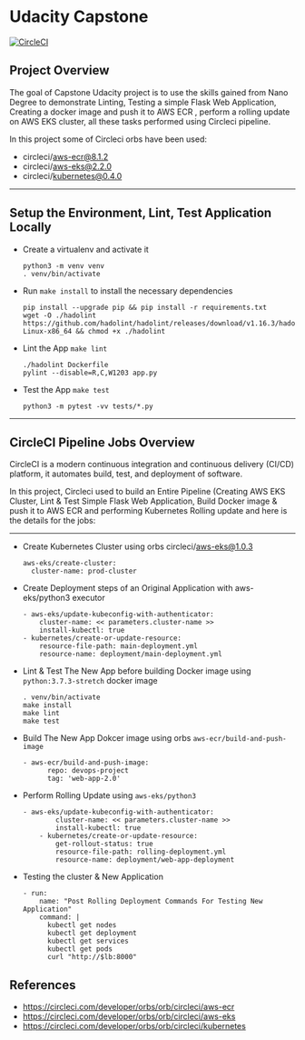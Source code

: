 # Udacity Capstone

[![CircleCI](https://circleci.com/gh/HazemAbdelmagid/Capstone-Project.svg?style=svg)](https://circleci.com/gh/HazemAbdelmagid/Capstone-Project)


## Project Overview

The goal of Capstone Udacity project is to use the skills gained from Nano Degree  to demonstrate Linting, Testing a simple Flask Web Application, Creating a docker image and push it to AWS ECR , perform a rolling update on AWS EKS cluster, all these tasks performed using Circleci pipeline.

In this project some of Circleci orbs have been used:
  -   circleci/aws-ecr@8.1.2
  -   circleci/aws-eks@2.2.0
  -   circleci/kubernetes@0.4.0  
  
---

## Setup the Environment, Lint, Test Application Locally

* Create a virtualenv and activate it
   ```
   python3 -m venv venv
   . venv/bin/activate
   ```
* Run `make install` to install the necessary dependencies
   ```
   pip install --upgrade pip && pip install -r requirements.txt
   wget -O ./hadolint https://github.com/hadolint/hadolint/releases/download/v1.16.3/hadolint-Linux-x86_64 && chmod +x ./hadolint
   ```

* Lint the App `make lint`
  ```
  ./hadolint Dockerfile
  pylint --disable=R,C,W1203 app.py
  ```

* Test the App `make test`
  ```
  python3 -m pytest -vv tests/*.py
  ```
---
## CircleCI Pipeline Jobs Overview
CircleCI is a modern continuous integration and continuous delivery (CI/CD) platform, it automates build, test, and deployment of software.

In this project, Circleci used to build an Entire Pipeline (Creating AWS EKS Cluster, Lint & Test Simple Flask Web Application, Build Docker image & push it to AWS ECR and performing Kubernetes Rolling update and here is the details for the jobs:

---

* Create Kubernetes Cluster using orbs circleci/aws-eks@1.0.3
  ```
  aws-eks/create-cluster:
    cluster-name: prod-cluster
  ```

* Create Deployment steps of an Original Application with aws-eks/python3 executor
  ```
  - aws-eks/update-kubeconfig-with-authenticator:
      cluster-name: << parameters.cluster-name >>
      install-kubectl: true
  - kubernetes/create-or-update-resource:
      resource-file-path: main-deployment.yml
      resource-name: deployment/main-deployment.yml
  ```
  
* Lint & Test The New App before building Docker image using `python:3.7.3-stretch` docker image
  ```
  . venv/bin/activate
  make install
  make lint
  make test
  ```

* Build The New App Dokcer image using orbs `aws-ecr/build-and-push-image`
  ```
  - aws-ecr/build-and-push-image:
        repo: devops-project
        tag: 'web-app-2.0'
  ```
* Perform Rolling Update using `aws-eks/python3`
  ```
  - aws-eks/update-kubeconfig-with-authenticator:
          cluster-name: << parameters.cluster-name >>
          install-kubectl: true
      - kubernetes/create-or-update-resource:
          get-rollout-status: true
          resource-file-path: rolling-deployment.yml
          resource-name: deployment/web-app-deployment
  ```

* Testing the cluster & New Application
  ```
  - run:
      name: "Post Rolling Deployment Commands For Testing New Application"
      command: |
        kubectl get nodes
        kubectl get deployment
        kubectl get services
        kubectl get pods
        curl "http://$lb:8000"
  ```
  
 ## References
 - https://circleci.com/developer/orbs/orb/circleci/aws-ecr
 - https://circleci.com/developer/orbs/orb/circleci/aws-eks
 - https://circleci.com/developer/orbs/orb/circleci/kubernetes

